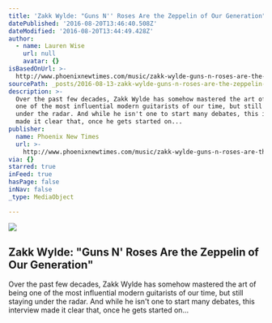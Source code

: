 ```yaml
---
title: 'Zakk Wylde: "Guns N'' Roses Are the Zeppelin of Our Generation"'
datePublished: '2016-08-20T13:46:40.508Z'
dateModified: '2016-08-20T13:44:49.428Z'
author:
  - name: Lauren Wise
    url: null
    avatar: {}
isBasedOnUrl: >-
  http://www.phoenixnewtimes.com/music/zakk-wylde-guns-n-roses-are-the-zeppelin-of-our-generation-8541767
sourcePath: _posts/2016-08-13-zakk-wylde-guns-n-roses-are-the-zeppelin-of-our-generatio.md
description: >-
  Over the past few decades, Zakk Wylde has somehow mastered the art of being
  one of the most influential modern guitarists of our time, but still staying
  under the radar. And while he isn't one to start many debates, this interview
  made it clear that, once he gets started on...
publisher:
  name: Phoenix New Times
  url: >-
    http://www.phoenixnewtimes.com/music/zakk-wylde-guns-n-roses-are-the-zeppelin-of-our-generation-8541767
via: {}
starred: true
inFeed: true
hasPage: false
inNav: false
_type: MediaObject

---
```

<article style=""><img src="http://images1.phoenixnewtimes.com/imager/u/original/8541794/0p6a1827_large_-_credit_justin_reich.jpg" /><h1>Zakk Wylde: "Guns N' Roses Are the Zeppelin of Our Generation"</h1><p>Over the past few decades, Zakk Wylde has somehow mastered the art of being one of the most influential modern guitarists of our time, but still staying under the radar. And while he isn't one to start many debates, this interview made it clear that, once he gets started on...</p></article>